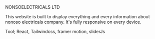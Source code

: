 NONSOELECTRICALS LTD

This website is built to display everything and every information about nonoso electricals company. It's fully responsive on every device. 

Tool; React, Tailwindcss, framer motion, sliderJs
